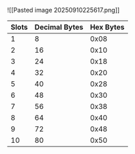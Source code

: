 ![[Pasted image 20250910225617.png]]



|Slots|Decimal Bytes|Hex Bytes|
|---|---|---|
|1|8|0x08|
|2|16|0x10|
|3|24|0x18|
|4|32|0x20|
|5|40|0x28|
|6|48|0x30|
|7|56|0x38|
|8|64|0x40|
|9|72|0x48|
|10|80|0x50|
